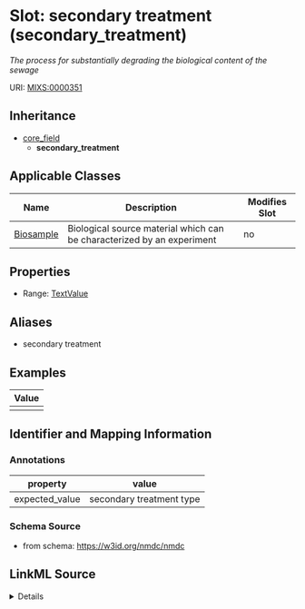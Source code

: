# Slot: secondary treatment (secondary_treatment)


_The process for substantially degrading the biological content of the sewage_



URI: [MIXS:0000351](https://w3id.org/mixs/0000351)




## Inheritance

* [core_field](core_field.md)
    * **secondary_treatment**





## Applicable Classes

| Name | Description | Modifies Slot |
| --- | --- | --- |
[Biosample](Biosample.md) | Biological source material which can be characterized by an experiment |  no  |







## Properties

* Range: [TextValue](TextValue.md)



## Aliases


* secondary treatment




## Examples

| Value |
| --- |
|  |

## Identifier and Mapping Information





### Annotations

| property | value |
| --- | --- |
| expected_value | secondary treatment type || occurrence | 1 |



### Schema Source


* from schema: https://w3id.org/nmdc/nmdc




## LinkML Source

<details>
```yaml
name: secondary_treatment
annotations:
  expected_value:
    tag: expected_value
    value: secondary treatment type
  occurrence:
    tag: occurrence
    value: '1'
description: The process for substantially degrading the biological content of the
  sewage
title: secondary treatment
examples:
- value: ''
from_schema: https://w3id.org/nmdc/nmdc
aliases:
- secondary treatment
rank: 1000
is_a: core field
string_serialization: '{text}'
slot_uri: MIXS:0000351
multivalued: false
alias: secondary_treatment
domain_of:
- Biosample
range: TextValue

```
</details>